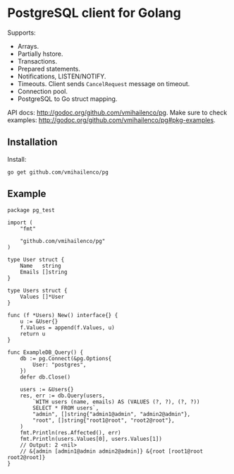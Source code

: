 PostgreSQL client for Golang
============================

Supports:

- Arrays.
- Partially hstore.
- Transactions.
- Prepared statements.
- Notifications, LISTEN/NOTIFY.
- Timeouts. Client sends `CancelRequest` message on timeout.
- Connection pool.
- PostgreSQL to Go struct mapping.

API docs: http://godoc.org/github.com/vmihailenco/pg. Make sure to check examples: http://godoc.org/github.com/vmihailenco/pg#pkg-examples.

Installation
------------

Install:

    go get github.com/vmihailenco/pg

Example
-------

    package pg_test

    import (
        "fmt"

        "github.com/vmihailenco/pg"
    )

    type User struct {
        Name   string
        Emails []string
    }

    type Users struct {
        Values []*User
    }

    func (f *Users) New() interface{} {
        u := &User{}
        f.Values = append(f.Values, u)
        return u
    }

    func ExampleDB_Query() {
        db := pg.Connect(&pg.Options{
            User: "postgres",
        })
        defer db.Close()

        users := &Users{}
        res, err := db.Query(users,
            `WITH users (name, emails) AS (VALUES (?, ?), (?, ?))
            SELECT * FROM users`,
            "admin", []string{"admin1@admin", "admin2@admin"},
            "root", []string{"root1@root", "root2@root"},
        )
        fmt.Println(res.Affected(), err)
        fmt.Println(users.Values[0], users.Values[1])
        // Output: 2 <nil>
        // &{admin [admin1@admin admin2@admin]} &{root [root1@root root2@root]}
    }
